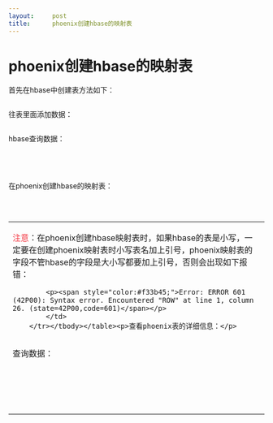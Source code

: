 ```yaml
---
layout:     post
title:      phoenix创建hbase的映射表
---
```

<div id="article_content" class="article_content clearfix csdn-tracking-statistics" data-pid="blog" data-mod="popu_307" data-dsm="post">
								            <link rel="stylesheet" href="https://csdnimg.cn/release/phoenix/template/css/ck_htmledit_views-f76675cdea.css">
						<div class="htmledit_views" id="content_views">
                <h1>phoenix创建hbase的映射表</h1>

<p>首先在hbase中创建表方法如下：</p>

<p><img alt="" class="has" src="https://img-blog.csdn.net/20180824112804224?watermark/2/text/aHR0cHM6Ly9ibG9nLmNzZG4ubmV0L3FxXzM3MDUwOTkz/font/5a6L5L2T/fontsize/400/fill/I0JBQkFCMA==/dissolve/70"></p>

<p>往表里面添加数据：</p>

<p><img alt="" class="has" src="https://img-blog.csdn.net/20180824112815458?watermark/2/text/aHR0cHM6Ly9ibG9nLmNzZG4ubmV0L3FxXzM3MDUwOTkz/font/5a6L5L2T/fontsize/400/fill/I0JBQkFCMA==/dissolve/70"></p>

<p>hbase查询数据：</p>

<p><img alt="" class="has" src="https://img-blog.csdn.net/20180824112824509?watermark/2/text/aHR0cHM6Ly9ibG9nLmNzZG4ubmV0L3FxXzM3MDUwOTkz/font/5a6L5L2T/fontsize/400/fill/I0JBQkFCMA==/dissolve/70"></p>

<p> </p>

<p><img alt="" class="has" src="https://img-blog.csdn.net/2018082411283449?watermark/2/text/aHR0cHM6Ly9ibG9nLmNzZG4ubmV0L3FxXzM3MDUwOTkz/font/5a6L5L2T/fontsize/400/fill/I0JBQkFCMA==/dissolve/70"></p>

<p>在phoenix创建hbase的映射表：</p>

<p><img alt="" class="has" src="https://img-blog.csdn.net/20180824112847452?watermark/2/text/aHR0cHM6Ly9ibG9nLmNzZG4ubmV0L3FxXzM3MDUwOTkz/font/5a6L5L2T/fontsize/400/fill/I0JBQkFCMA==/dissolve/70"></p>

<p> </p>

<table><tbody><tr><td>
			<p><span style="color:#f33b45;">注意</span>：在phoenix创建hbase映射表时，如果hbase的表是小写，一定要在创建phoenix映射表时小写表名加上引号，phoenix映射表的字段不管hbase的字段是大小写都要加上引号，否则会出现如下报错：</p>

			<p><span style="color:#f33b45;">Error: ERROR 601 (42P00): Syntax error. Encountered "ROW" at line 1, column 26. (state=42P00,code=601)</span></p>
			</td>
		</tr></tbody></table><p>查看phoenix表的详细信息：</p>

<p><img alt="" class="has" src="https://img-blog.csdn.net/20180824112855968?watermark/2/text/aHR0cHM6Ly9ibG9nLmNzZG4ubmV0L3FxXzM3MDUwOTkz/font/5a6L5L2T/fontsize/400/fill/I0JBQkFCMA==/dissolve/70"></p>

<p>查询数据：</p>

<p><img alt="" class="has" src="https://img-blog.csdn.net/20180824112909452?watermark/2/text/aHR0cHM6Ly9ibG9nLmNzZG4ubmV0L3FxXzM3MDUwOTkz/font/5a6L5L2T/fontsize/400/fill/I0JBQkFCMA==/dissolve/70"></p>

<p> </p>

<p> </p>            </div>
                </div>